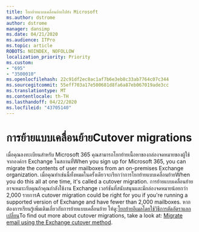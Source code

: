 ```yaml
---
title: โยกย้ายแบบเคลื่อนย้ายไปยัง Microsoft
ms.author: dstrome
author: dstrome
manager: dansimp
ms.date: 04/21/2020
ms.audience: ITPro
ms.topic: article
ROBOTS: NOINDEX, NOFOLLOW
localization_priority: Priority
ms.custom:
- "695"
- "3500010"
ms.openlocfilehash: 22c91df2ec8ac1af7b6e3eb8c33ab7764c07c344
ms.sourcegitcommit: 55eff703a17e500681d8fa6a87eb067019ade3cc
ms.translationtype: MT
ms.contentlocale: th-TH
ms.lasthandoff: 04/22/2020
ms.locfileid: "43705140"
---
```

# <a name="cutover-migrations"></a><span data-ttu-id="ac803-102">การย้ายแบบเคลื่อนย้าย</span><span class="sxs-lookup"><span data-stu-id="ac803-102">Cutover migrations</span></span>

<span data-ttu-id="ac803-103">เมื่อคุณลงทะเบียนสําหรับ Microsoft 365 คุณสามารถโยกย้ายเนื้อหาของกล่องจดหมายของผู้ใช้จากองค์กร Exchange ในสถานที่</span><span class="sxs-lookup"><span data-stu-id="ac803-103">When you sign up for Microsoft 365, you can migrate the contents of user mailboxes from an on-premises Exchange organization.</span></span> <span data-ttu-id="ac803-104">เมื่อคุณทําเช่นนี้ทั้งหมดในครั้งเดียวจะเรียกว่าการโยกย้ายแบบเคลื่อนย้าย</span><span class="sxs-lookup"><span data-stu-id="ac803-104">When you do this all at one time, it's called a cutover migration.</span></span> <span data-ttu-id="ac803-105">การย้ายแบบเคลื่อนย้ายอาจเหมาะกับคุณถ้าคุณกําลังใช้งาน Exchange เวอร์ชันที่สนับสนุนและมีกล่องจดหมายน้อยกว่า 2,000 รายการ</span><span class="sxs-lookup"><span data-stu-id="ac803-105">A cutover migration could be right for you if you're running a supported version of Exchange and have fewer than 2,000 mailboxes.</span></span> <span data-ttu-id="ac803-106">หากต้องการเรียนรู้เพิ่มเติมเกี่ยวกับการย้ายแบบเคลื่อนย้าย ให้ดู:[โยกย้ายอีเมลโดยใช้วิธีการตัดอัตราแลกเปลี่ยน](https://docs.microsoft.com/Exchange/mailbox-migration/cutover-migration-to-office-365)</span><span class="sxs-lookup"><span data-stu-id="ac803-106">To find out more about cutover migrations, take a look at: [Migrate email using the Exchange cutover method](https://docs.microsoft.com/Exchange/mailbox-migration/cutover-migration-to-office-365).</span></span>
  